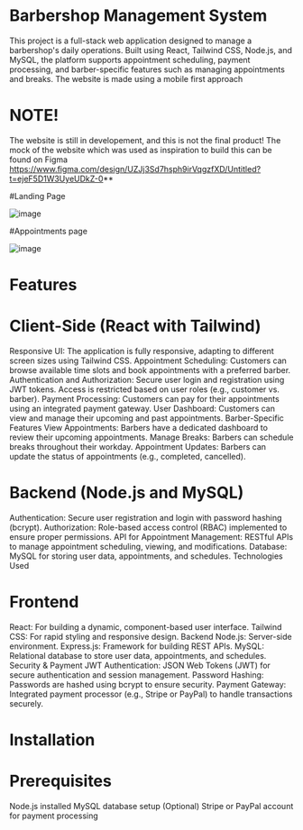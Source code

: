 # Barbershop Management System
This project is a full-stack web application designed to manage a barbershop's daily operations. Built using React, Tailwind CSS, Node.js, and MySQL, the platform supports appointment scheduling, payment processing, and barber-specific features such as managing appointments and breaks. The website is made using a mobile first approach

# NOTE!
The website is still in developement, and this is not the final product!
The mock of the website which was used as inspiration to build this can be found on Figma
https://www.figma.com/design/UZJj3Sd7hsph9irVqgzfXD/Untitled?t=ejeF5D1W3UyeUDkZ-0**

#Landing Page

![image](https://github.com/user-attachments/assets/ddfeec1f-9a56-46b9-9f6f-05ac22f1b569)

#Appointments page

![image](https://github.com/user-attachments/assets/3e19fc35-821a-4bb8-936d-7f4d2de8a3e3)



# Features
# Client-Side (React with Tailwind)
Responsive UI: The application is fully responsive, adapting to different screen sizes using Tailwind CSS.
Appointment Scheduling: Customers can browse available time slots and book appointments with a preferred barber.
Authentication and Authorization: Secure user login and registration using JWT tokens. Access is restricted based on user roles (e.g., customer vs. barber).
Payment Processing: Customers can pay for their appointments using an integrated payment gateway.
User Dashboard: Customers can view and manage their upcoming and past appointments.
Barber-Specific Features
View Appointments: Barbers have a dedicated dashboard to review their upcoming appointments.
Manage Breaks: Barbers can schedule breaks throughout their workday.
Appointment Updates: Barbers can update the status of appointments (e.g., completed, cancelled).
# Backend (Node.js and MySQL)
Authentication: Secure user registration and login with password hashing (bcrypt).
Authorization: Role-based access control (RBAC) implemented to ensure proper permissions.
API for Appointment Management: RESTful APIs to manage appointment scheduling, viewing, and modifications.
Database: MySQL for storing user data, appointments, and schedules.
Technologies Used
# Frontend
React: For building a dynamic, component-based user interface.
Tailwind CSS: For rapid styling and responsive design.
Backend
Node.js: Server-side environment.
Express.js: Framework for building REST APIs.
MySQL: Relational database to store user data, appointments, and schedules.
Security & Payment
JWT Authentication: JSON Web Tokens (JWT) for secure authentication and session management.
Password Hashing: Passwords are hashed using bcrypt to ensure security.
Payment Gateway: Integrated payment processor (e.g., Stripe or PayPal) to handle transactions securely.
# Installation
# Prerequisites
Node.js installed
MySQL database setup
(Optional) Stripe or PayPal account for payment processing





